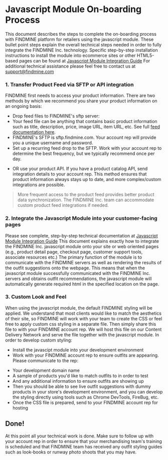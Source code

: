 # Javascript Module On-boarding Process

This document describes the steps to complete the on-boarding process with FINDMINE platform for retailers using the javascript module. These bullet point steps explain the overall technical steps needed in order to fully integrate the FINDMINE Inc. technology. 
Specific step-by-step installation instructions to install the module into ecommerce sites or other HTML5-based pages can be found at [Javascript Module Integration Guide](https://github.com/findmine/docs/blob/master/javascript-module-integration-guide.md) 
For additional technical assistance please feel free to contact us at [support@findmine.com](mailto://support@findmine.com)

### 1. Transfer Product Feed via SFTP or API integration
FINDMINE first needs to access your product information. There are two methods by which we recommend you share your product information on an ongoing basis: 
* Drop feed files to FINDMINE's sftp server:
 * Your feed file can be anything that contains basic product information such as title, description, price, image URL, item URL, etc. See full [feed documentation here](https://github.com/findmine/docs/blob/master/feed-doc.md).
 * FINDMINE's SFTP is sftp.findmine.com. Your account rep will provide you a unique username and password. 
 * Set up a recurring feed drop to the SFTP. Work with your account rep to determine the best frequency, but we typically recommend once per day.   
- OR use your product API. If you have a product catalog API, send integration details to your account rep. This method ensures that product information always stays up to date, and more complex/custom integrations are possible. 

> More frequent access to the product feed provides better product data synchronization. The FINDMINE Inc. team can accommodate custom product feed integrations if needed.

### 2. Integrate the Javascript Module into your customer-facing pages
Please see complete, step-by-step technical documentation at [Javascript Module Integration Guide](https://github.com/findmine/docs/blob/master/javascript-module-integration-guide.md) This document explains exactly how to integrate the FINDMINE Inc. javascript module onto your site or web oriented pages (e.g., product detail page, checkout page, customer support tools, associate resources etc.) The primary function of the module is to communicate with the FINDMINE  servers as well as rendering the results of the outfit suggestions onto the webpage. This means that when the javascript module successfully communicated with the FINDMINE Inc. servers and obtains outfit recommendations, the javascript module will automatically generate required html in the specified location on the page. 

### 3.  Custom Look and Feel
When using the javascript module, the default FINDMINE styling will be applied. We understand that most clients would like to match the aesthetics of their site, so FINDMINE will work with your team to create the CSS or feel free to apply custom css styling in a separate file. Then simply share this file to with your FINDMINE account rep. We will host this file on our Content Delivery Network and serve the file together with the javascript module. In order to develop custom styling:
- Install the javascipt module into your development environment
- Work with your FINDMINE account rep to ensure outfits are appearing. Please communicate to the rep:
 * Your development domain name
 * A sample of products you'd like to match outfits to in order to test
 * And any additional information to ensure outfits are showing up 
* Then you should be able to see live outfit suggestions with dummy products in your store's development environment, and you can develop the styling directly using tools such as Chrome DevTools, FireBug, etc. 
* Once the CSS file is prepared, send to your FINDMINE account rep for hosting 

## Done!
At this point all your technical work is done. Make sure to follow up with your account rep in order to ensure that your merchandising team's training is scheduled and that FINDMINE team has received any outfit styling guides such as look-books or runway photo shoots that you may have.
